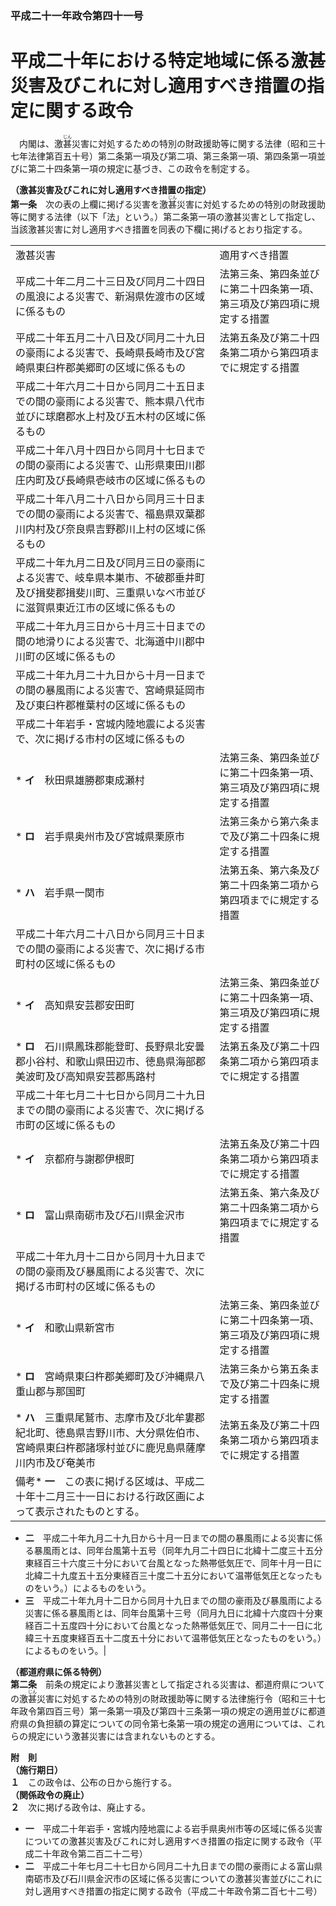 ### 平成二十一年政令第四十一号  
# 平成二十年における特定地域に係る激甚災害及びこれに対し適用すべき措置の指定に関する政令  
　内閣は、激<ruby>甚<rt>じん</rt></ruby>災害に対処するための特別の財政援助等に関する法律（昭和三十七年法律第百五十号）第二条第一項及び第二項、第三条第一項、第四条第一項並びに第二十四条第一項の規定に基づき、この政令を制定する。  
  
**（激甚災害及びこれに対し適用すべき措置の指定）**  
**第一条**　次の表の上欄に掲げる災害を激<ruby>甚<rt>じん</rt></ruby>災害に対処するための特別の財政援助等に関する法律（以下「法」という。）第二条第一項の激甚災害として指定し、当該激甚災害に対し適用すべき措置を同表の下欄に掲げるとおり指定する。  

|||  
| --- | --- |  
|激甚災害|適用すべき措置|  
|平成二十年二月二十三日及び同月二十四日の風浪による災害で、新潟県佐渡市の区域に係るもの|法第三条、第四条並びに第二十四条第一項、第三項及び第四項に規定する措置|  
|平成二十年五月二十八日及び同月二十九日の豪雨による災害で、長崎県長崎市及び宮崎県東臼杵郡美郷町の区域に係るもの|法第五条及び第二十四条第二項から第四項までに規定する措置|  
|平成二十年六月二十日から同月二十五日までの間の豪雨による災害で、熊本県八代市並びに球磨郡水上村及び五木村の区域に係るもの|  
|平成二十年八月十四日から同月十七日までの間の豪雨による災害で、山形県東田川郡庄内町及び長崎県壱岐市の区域に係るもの|  
|平成二十年八月二十八日から同月三十日までの間の豪雨による災害で、福島県双葉郡川内村及び奈良県吉野郡川上村の区域に係るもの|  
|平成二十年九月二日及び同月三日の豪雨による災害で、岐阜県本巣市、不破郡垂井町及び揖斐郡揖斐川町、三重県いなべ市並びに滋賀県東近江市の区域に係るもの|  
|平成二十年九月三日から十月三十日までの間の地滑りによる災害で、北海道中川郡中川町の区域に係るもの|  
|平成二十年九月二十九日から十月一日までの間の暴風雨による災害で、宮崎県延岡市及び東臼杵郡椎葉村の区域に係るもの|  
|平成二十年岩手・宮城内陸地震による災害で、次に掲げる市村の区域に係るもの||  
|* **イ**　秋田県雄勝郡東成瀬村|法第三条、第四条並びに第二十四条第一項、第三項及び第四項に規定する措置|  
|* **ロ**　岩手県奥州市及び宮城県栗原市|法第三条から第六条まで及び第二十四条に規定する措置|  
|* **ハ**　岩手県一関市|法第五条、第六条及び第二十四条第二項から第四項までに規定する措置|  
|平成二十年六月二十八日から同月三十日までの間の豪雨による災害で、次に掲げる市町村の区域に係るもの||  
|* **イ**　高知県安芸郡安田町|法第三条、第四条並びに第二十四条第一項、第三項及び第四項に規定する措置|  
|* **ロ**　石川県鳳珠郡能登町、長野県北安曇郡小谷村、和歌山県田辺市、徳島県海部郡美波町及び高知県安芸郡馬路村|法第五条及び第二十四条第二項から第四項までに規定する措置|  
|平成二十年七月二十七日から同月二十九日までの間の豪雨による災害で、次に掲げる市町の区域に係るもの||  
|* **イ**　京都府与謝郡伊根町|法第五条及び第二十四条第二項から第四項までに規定する措置|  
|* **ロ**　富山県南砺市及び石川県金沢市|法第五条、第六条及び第二十四条第二項から第四項までに規定する措置|  
|平成二十年九月十二日から同月十九日までの間の豪雨及び暴風雨による災害で、次に掲げる市町村の区域に係るもの||  
|* **イ**　和歌山県新宮市|法第三条、第四条並びに第二十四条第一項、第三項及び第四項に規定する措置|  
|* **ロ**　宮崎県東臼杵郡美郷町及び沖縄県八重山郡与那国町|法第三条から第五条まで及び第二十四条に規定する措置|  
|* **ハ**　三重県尾鷲市、志摩市及び北牟婁郡紀北町、徳島県吉野川市、大分県佐伯市、宮崎県東臼杵郡諸塚村並びに鹿児島県薩摩川内市及び奄美市|法第五条及び第二十四条第二項から第四項までに規定する措置|  
|備考* **一**　この表に掲げる区域は、平成二十年十二月三十一日における行政区画によって表示されたものとする。  
* **二**　平成二十年九月二十九日から十月一日までの間の暴風雨による災害に係る暴風雨とは、同年台風第十五号（同年九月二十四日に北緯十二度三十五分東経百三十六度三十分において台風となった熱帯低気圧で、同年十月一日に北緯二十九度五十五分東経百三十度二十五分において温帯低気圧となったものをいう。）によるものをいう。  
* **三**　平成二十年九月十二日から同月十九日までの間の豪雨及び暴風雨による災害に係る暴風雨とは、同年台風第十三号（同月九日に北緯十六度四十分東経百二十五度四十分において台風となった熱帯低気圧で、同月二十一日に北緯三十五度東経百五十二度五十分において温帯低気圧となったものをいう。）によるものをいう。|  
  
  
**（都道府県に係る特例）**  
**第二条**　前条の規定により激甚災害として指定される災害は、都道府県についての激<ruby>甚<rt>じん</rt></ruby>災害に対処するための特別の財政援助等に関する法律施行令（昭和三十七年政令第四百三号）第一条第一項及び第四十三条第一項の規定の適用並びに都道府県の負担額の算定についての同令第七条第一項の規定の適用については、これらの規定にいう激甚災害には含まれないものとする。  
  
**附　則**  
**（施行期日）**  
**１**　この政令は、公布の日から施行する。  
**（関係政令の廃止）**  
**２**　次に掲げる政令は、廃止する。  
* **一**　平成二十年岩手・宮城内陸地震による岩手県奥州市等の区域に係る災害についての激甚災害及びこれに対し適用すべき措置の指定に関する政令（平成二十年政令第二百二十二号）  
* **二**　平成二十年七月二十七日から同月二十九日までの間の豪雨による富山県南砺市及び石川県金沢市の区域に係る災害についての激甚災害並びにこれに対し適用すべき措置の指定に関する政令（平成二十年政令第二百七十二号）  
  
